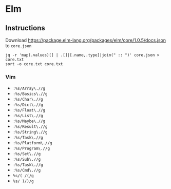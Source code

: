 # Elm

## Instructions

Download <https://package.elm-lang.org/packages/elm/core/1.0.5/docs.json> to `core.json`

```shell
jq -r 'map(.values)[] | .[]|[.name,.type]|join(" :: ")' core.json > core.txt
sort -o core.txt core.txt
```

### Vim

- `:%s/Array\.//g`
- `:%s/Basics\.//g`
- `:%s/Char\.//g`
- `:%s/Dict\.//g`
- `:%s/Float\.//g`
- `:%s/List\.//g`
- `:%s/Maybe\.//g`
- `:%s/Result\.//g`
- `:%s/String\.//g`
- `:%s/Task\.//g`
- `:%s/Platform\.//g`
- `:%s/Program\.//g`
- `:%s/Set\.//g`
- `:%s/Sub\.//g`
- `:%s/Task\.//g`
- `:%s/Cmd\.//g`
- `%s/( /(/g`
- `%s/ )/)/g`
